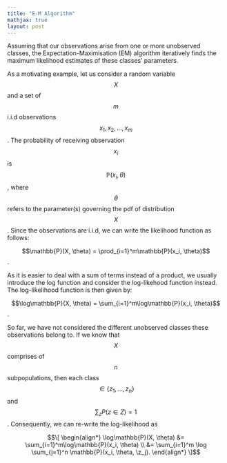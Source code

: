 ```yaml
---
title: "E-M Algorithm"
mathjax: true
layout: post
---
```

Assuming that our observations arise from one or more unobserved classes, the Expectation-Maximisation (EM) algorithm iteratively finds the maximum likelihood estimates of these classes’ parameters.

As a motivating example, let us consider a random variable $$X$$ and a set of $$m$$ i.i.d observations $$x_1, x_2, \ldots, x_m$$. The probability of receiving observation $$x_i$$ is $$\mathbb{P}(x_i, \theta)$$, where $$\theta$$ refers to the parameter(s) governing the pdf of distribution $$X$$. Since the observations are i.i.d, we can write the likelihood function as follows:

$$\mathbb{P}(X, \theta) = \prod_{i=1}^m\mathbb{P}(x_i, \theta)$$. 

As it is easier to deal with a sum of terms instead of a product, we usually introduce the log function and consider the log-likehood function instead. The log-likelihood function is then given by:

$$\log\mathbb{P}(X, \theta) = \sum_{i=1}^m\log\mathbb{P}(x_i, \theta)$$.

So far, we have not considered the different unobserved classes these observations belong to. If we know that $$X$$ comprises of $$n$$ subpopulations, then each class $$\in \{z_1,…,z_n\}$$ and $$\sum_z P(z\in Z) = 1$$. Consequently, we can re-write the log-likelihood as

$$\[
\begin{align*} \log\mathbb{P}(X, \theta) &= \sum_{i=1}^m\log\mathbb{P}(x_i, \theta) \\
      &= \sum_{i=1}^m \log \sum_{j=1}^n \mathbb{P}(x_i, \theta, \z_j).      
      \end{align*}
      \]$$
      
 





